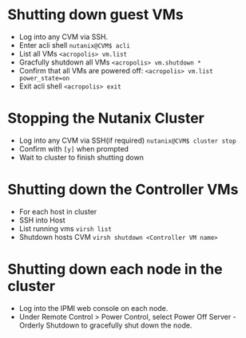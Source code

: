 # Shutting down guest VMs​  
- Log into any CVM via SSH.
- Enter acli shell
`nutanix@CVM$ acli`
- List all VMs
`<acropolis> vm.list`
- Gracfully shutdown all VMs
`<acropolis> vm.shutdown *`
- Confirm that all VMs are powered off:
`<acropolis> vm.list power_state=on`
- Exit acli shell
`<acropolis> exit`

# Stopping the Nutanix Cluster
- Log into any CVM via SSH(if required)
`nutanix@CVM$ cluster stop`
- Confirm with `[y]` when prompted
- Wait to cluster to finish shutting down
	
# Shutting down the Controller VMs
- For each host in cluster
- SSH into Host
- List running vms 
`virsh list`
- Shutdown hosts CVM
`virsh shutdown <Controller VM name>`
		
# Shutting down each node in the cluster
- Log into the IPMI web console on each node.
- Under Remote Control > Power Control, select Power Off Server - Orderly Shutdown to gracefully shut down the node.
